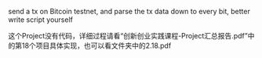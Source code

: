 send a tx on Bitcoin testnet, and parse the tx data down to every bit, better write script yourself

这个Project没有代码，详细过程请看“创新创业实践课程-Project汇总报告.pdf”中的第18个项目具体实现，也可以看文件夹中的2.18.pdf

